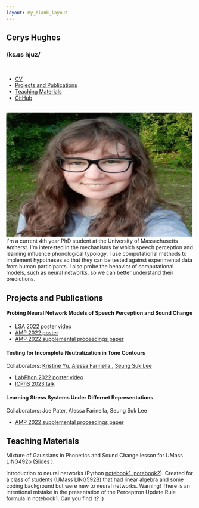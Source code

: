 ```yaml
---
layout: my_blank_layout
---
```

<section class="intro">
<h1>Cerys Hughes</h1>
<h3>/k&#603;&#633;&#618;s hjuz/ </h3>
<br>
<nav>
<ul>
<a href="files/personal/CV.pdf"><li>CV</li></a>
<a href="#research"><li>Projects and Publications</li></a>
<a href="#teaching"><li>Teaching Materials</li></a>
<a href="https://github.com/ceryshughes"><li>GitHub</li></a></ul></nav>
<br>
<img src="/files/personal/official_pic.jpg" width="500" height="333" class="center">
<br>
I'm a current 4th year PhD student at the University of Massachusetts Amherst. I'm interested in the mechanisms by which speech perception and learning influence phonological typology. I use computational methods to implement hypotheses so that they can be tested against experimental data from human participants. I also probe the behavior of computational models, such as neural networks, so we can better understand their predictions. 

</section>

  
    
<section id="research">
<h2>Projects and Publications</h2>
<section class = "project">
        <h4>Probing Neural Network Models of Speech Perception and Sound Change</h4>
		<ul>
        <li> <a href="/files/personal/cnn_perception/hughes_virtual_poster_Probing_a_Neural_Network_Model_of_Sound_Change_for_Perceptual_Integration.mp4">
        LSA 2022 poster video </a> </li>
        <li> <a href="/files/personal/cnn_perception/01_08_2023_9_00am_hughes_virtualposter_Probing_a_neural_network_model_of_sound_change_for_perceptual_integration.pdf"> AMP 2022 poster </a> </li>
        <li> <a href = "https://journals.linguisticsociety.org/proceedings/index.php/amphonology/article/view/5454"> AMP 2022 supplemental proceedings paper </a> </li>
        </ul>
</section>
<section class="project">
        <h4>Testing for Incomplete Neutralization in Tone Contours</h4>
        <p>Collaborators: 
<a href="krisyu.org">Kristine Yu</a>,
<a href="https://sites.google.com/view/alessafarinella/">Alessa Farinella </a>, 
<a href="https://people.umass.edu/seungsuklee/">Seung Suk Lee </a> </p>
                <ul>
        <li> <a href ="/files/personal/luganda/phonetic_implementation_high_tone_spans_luganda_2.mp4" >LabPhon 2022 poster video </a> </li>
        <li> <a href = "/files/personal/luganda/ICPhS Phonetic implementation of phonologically different high tone plateaus in Luganda.pptx"> ICPhS 2023 talk </a> </li>
        </ul>
</section>
<section class="project">
<h4>Learning Stress Systems Under Differnet Representations</h4>
Collaborators: Joe Pater, Alessa Farinella, Seung Suk Lee
<ul>
<li> <a href="https://journals.linguisticsociety.org/proceedings/index.php/amphonology/article/view/5441"> AMP 2022 supplemental proceedings paper </a></li>
</ul>   
</section>
    </section>

    
<section id="teaching">
<h2>Teaching Materials</h2>
<section class="project">
<p>Mixture of Gaussians in Phonetics and Sound Change lesson for UMass LING492b (<a href = "/files/personal/teaching/Computational_Linguistics/Gaussian_Mixture_Model_Phonetics.pdf" >Slides </a>).</p>
</section>
<section class="project">
<p>Introduction to neural networks 
(Python <a href="/files/personal/teaching/592B_Speech_Processing/Perceptrons.ipynb"> notebook1 </a>,<a href="/files/personal/teaching/592B_Speech_Processing/Vowel_Perceptrons.ipynb">notebook2</a>). Created for a class of students (UMass LING592B) that had linear algebra and some coding background but were new to neural networks. Warning! There is an intentional mistake in the presentation of the Perceptron Update Rule formula in notebook1. Can you find it? :) </p> 
</section>
</section>

